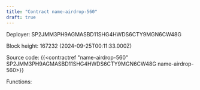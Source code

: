 ```yaml
---
title: "Contract name-airdrop-560"
draft: true
---
```

Deployer: SP2JMM3PH9AGMASBD11SHG4HWDS6CTY9MGN6CW48G


 



Block height: 167232 (2024-09-25T00:11:33.000Z)

Source code: {{<contractref "name-airdrop-560" SP2JMM3PH9AGMASBD11SHG4HWDS6CTY9MGN6CW48G name-airdrop-560>}}

Functions:



